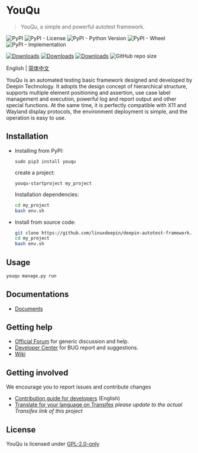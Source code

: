 # YouQu

> YouQu, a simple and powerful autotest framework.

![PyPI](https://img.shields.io/pypi/v/youqu?style=flat&logo=github&link=https%3A%2F%2Fpypi.org%2Fproject%2Fyouqu%2F)
![PyPI - License](https://img.shields.io/pypi/l/youqu)
![PyPI - Python Version](https://img.shields.io/pypi/pyversions/youqu)
![PyPI - Wheel](https://img.shields.io/pypi/wheel/youqu)
![PyPI - Implementation](https://img.shields.io/pypi/implementation/youqu)

[![Downloads](https://static.pepy.tech/badge/youqu/week)](https://pepy.tech/project/youqu)
[![Downloads](https://static.pepy.tech/badge/youqu/month)](https://pepy.tech/project/youqu)
[![Downloads](https://static.pepy.tech/badge/youqu)](https://pepy.tech/project/youqu)
![GitHub repo size](https://img.shields.io/github/repo-size/linuxdeepin/deepin-autotest-framework)

English | [简体中文](README.zh_CN.md) 

YouQu is an automated testing basic framework designed and developed by Deepin Technology. It adopts the design concept of hierarchical structure, supports multiple element positioning and assertion, use case label management and execution, powerful log and report output and other special functions. At the same time, it is perfectly compatible with X11 and Wayland display protocols, the environment deployment is simple, and the operation is easy to use.

## Installation

- Installing from PyPI:

  ```shel
  sudo pip3 install youqu
  ```

  create a project:

  ```shell
  youqu-startproject my_project
  ```

  Installation dependencies:

  ```sh
  cd my_project
  bash env.sh
  ```

- Install from source code:

  ```sh
  git clone https://github.com/linuxdeepin/deepin-autotest-framework.git my_project
  cd my_project
  bash env.sh
  ```

## Usage

```sh
youqu manage.py run
```

## Documentations

- [Documents](https://mikigo.github.io/youqu-docs/)

## Getting help

- [Official Forum](https://bbs.deepin.org/) for generic discussion and help.
- [Developer Center](https://github.com/linuxdeepin/developer-center) for BUG report and suggestions.
- [Wiki](https://wiki.deepin.org/)

## Getting involved

We encourage you to report issues and contribute changes

- [Contribution guide for developers](https://github.com/linuxdeepin/developer-center/wiki/Contribution-Guidelines-for-Developers-en) (English)
- [Translate for your language on Transifex](#) *please update to the actual Transifex link of this project*

## License

YouQu is licensed under [GPL-2.0-only](LICENSE)